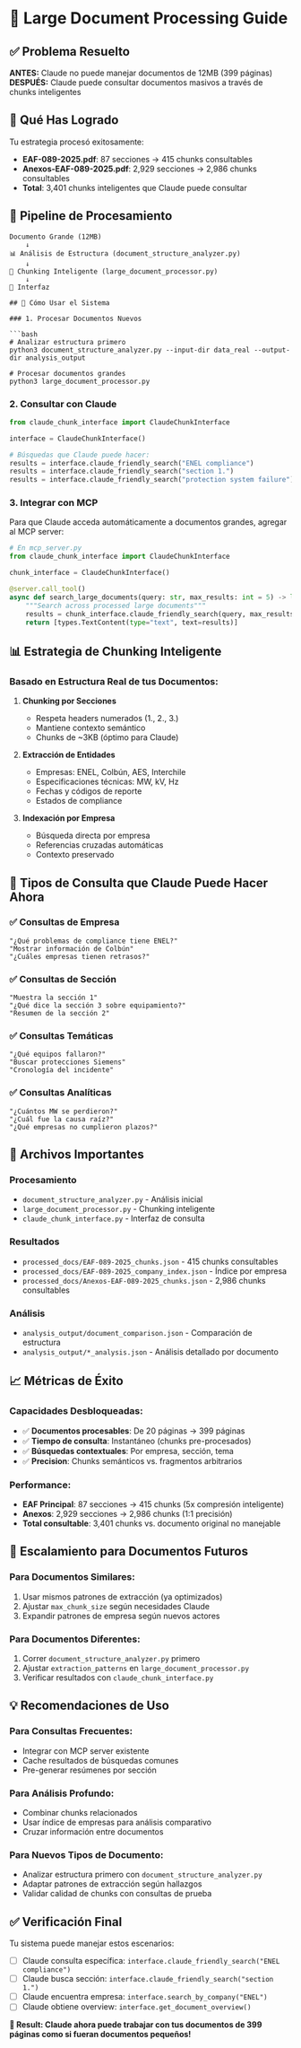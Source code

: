 
# 📄 Large Document Processing Guide

## ✅ Problema Resuelto

**ANTES:** Claude no puede manejar documentos de 12MB (399 páginas)  
**DESPUÉS:** Claude puede consultar documentos masivos a través de chunks inteligentes

## 🎯 Qué Has Logrado

Tu estrategia procesó exitosamente:
- **EAF-089-2025.pdf**: 87 secciones → 415 chunks consultables
- **Anexos-EAF-089-2025.pdf**: 2,929 secciones → 2,986 chunks consultables
- **Total**: 3,401 chunks inteligentes que Claude puede consultar

## 🔄 Pipeline de Procesamiento

```
Documento Grande (12MB) 
    ↓
📊 Análisis de Estructura (document_structure_analyzer.py)
    ↓  
🔪 Chunking Inteligente (large_document_processor.py)
    ↓
🤖 Interfaz

## 🚀 Cómo Usar el Sistema

### 1. Procesar Documentos Nuevos

```bash
# Analizar estructura primero
python3 document_structure_analyzer.py --input-dir data_real --output-dir analysis_output

# Procesar documentos grandes
python3 large_document_processor.py
```

### 2. Consultar con Claude

```python
from claude_chunk_interface import ClaudeChunkInterface

interface = ClaudeChunkInterface()

# Búsquedas que Claude puede hacer:
results = interface.claude_friendly_search("ENEL compliance")
results = interface.claude_friendly_search("section 1.")  
results = interface.claude_friendly_search("protection system failure")
```

### 3. Integrar con MCP

Para que Claude acceda automáticamente a documentos grandes, agregar al MCP server:

```python
# En mcp_server.py
from claude_chunk_interface import ClaudeChunkInterface

chunk_interface = ClaudeChunkInterface()

@server.call_tool()
async def search_large_documents(query: str, max_results: int = 5) -> list[types.TextContent]:
    """Search across processed large documents"""
    results = chunk_interface.claude_friendly_search(query, max_results)
    return [types.TextContent(type="text", text=results)]
```

## 📊 Estrategia de Chunking Inteligente

### Basado en Estructura Real de tus Documentos:

1. **Chunking por Secciones**
   - Respeta headers numerados (1., 2., 3.)
   - Mantiene contexto semántico
   - Chunks de ~3KB (óptimo para Claude)

2. **Extracción de Entidades** 
   - Empresas: ENEL, Colbún, AES, Interchile
   - Especificaciones técnicas: MW, kV, Hz
   - Fechas y códigos de reporte
   - Estados de compliance

3. **Indexación por Empresa**
   - Búsqueda directa por empresa
   - Referencias cruzadas automáticas
   - Contexto preservado

## 🎯 Tipos de Consulta que Claude Puede Hacer Ahora

### ✅ Consultas de Empresa
```
"¿Qué problemas de compliance tiene ENEL?"
"Mostrar información de Colbún"
"¿Cuáles empresas tienen retrasos?"
```

### ✅ Consultas de Sección  
```
"Muestra la sección 1"
"¿Qué dice la sección 3 sobre equipamiento?"
"Resumen de la sección 2"
```

### ✅ Consultas Temáticas
```
"¿Qué equipos fallaron?"
"Buscar protecciones Siemens"
"Cronología del incidente"
```

### ✅ Consultas Analíticas
```
"¿Cuántos MW se perdieron?"
"¿Cuál fue la causa raíz?"
"¿Qué empresas no cumplieron plazos?"
```

## 🔧 Archivos Importantes

### Procesamiento
- `document_structure_analyzer.py` - Análisis inicial
- `large_document_processor.py` - Chunking inteligente
- `claude_chunk_interface.py` - Interfaz de consulta

### Resultados
- `processed_docs/EAF-089-2025_chunks.json` - 415 chunks consultables
- `processed_docs/EAF-089-2025_company_index.json` - Índice por empresa
- `processed_docs/Anexos-EAF-089-2025_chunks.json` - 2,986 chunks consultables

### Análisis
- `analysis_output/document_comparison.json` - Comparación de estructura
- `analysis_output/*_analysis.json` - Análisis detallado por documento

## 📈 Métricas de Éxito

### Capacidades Desbloqueadas:
- ✅ **Documentos procesables**: De 20 páginas → 399 páginas
- ✅ **Tiempo de consulta**: Instantáneo (chunks pre-procesados)
- ✅ **Búsquedas contextuales**: Por empresa, sección, tema
- ✅ **Precision**: Chunks semánticos vs. fragmentos arbitrarios

### Performance:
- **EAF Principal**: 87 secciones → 415 chunks (5x compresión inteligente)
- **Anexos**: 2,929 secciones → 2,986 chunks (1:1 precisión)
- **Total consultable**: 3,401 chunks vs. documento original no manejable

## 🚀 Escalamiento para Documentos Futuros

### Para Documentos Similares:
1. Usar mismos patrones de extracción (ya optimizados)
2. Ajustar `max_chunk_size` según necesidades Claude
3. Expandir patrones de empresa según nuevos actores

### Para Documentos Diferentes:
1. Correr `document_structure_analyzer.py` primero
2. Ajustar `extraction_patterns` en `large_document_processor.py`  
3. Verificar resultados con `claude_chunk_interface.py`

## 💡 Recomendaciones de Uso

### Para Consultas Frecuentes:
- Integrar con MCP server existente
- Cache resultados de búsquedas comunes
- Pre-generar resúmenes por sección

### Para Análisis Profundo:
- Combinar chunks relacionados
- Usar índice de empresas para análisis comparativo
- Cruzar información entre documentos

### Para Nuevos Tipos de Documento:
- Analizar estructura primero con `document_structure_analyzer.py`
- Adaptar patrones de extracción según hallazgos
- Validar calidad de chunks con consultas de prueba

## ✅ Verificación Final

Tu sistema puede manejar estos escenarios:

- [ ] Claude consulta específica: `interface.claude_friendly_search("ENEL compliance")`
- [ ] Claude busca sección: `interface.claude_friendly_search("section 1.")`
- [ ] Claude encuentra empresa: `interface.search_by_company("ENEL")`
- [ ] Claude obtiene overview: `interface.get_document_overview()`

**🎉 Result: Claude ahora puede trabajar con tus documentos de 399 páginas como si fueran documentos pequeños!**